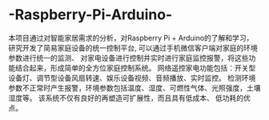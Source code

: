 # -Raspberry-Pi-Arduino-
本项目通过对智能家居需求的分析，对Raspberry Pi + Arduino的了解和学习，
研究开发了简易家庭设备的统一控制平台, 可以通过手机微信客户端对家庭的环境参数进行统一的监测、
对家电设备进行控制并实时进行家庭监控报警，将这些功能结合起来，形成简单的全方位家庭控制系统。
网络遥控家电功能包括：开关型设备灯、调节型设备风扇转速、娱乐设备视频、音频播放、实时监控。
检测环境参数不正常时产生报警，环境参数包括温度、湿度、可燃性气体、光照强度，土壤湿度等。
该系统不仅有良好的再塑造可扩展性，而且具有低成本、 低功耗的优点。
